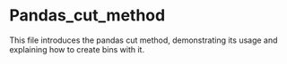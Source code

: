 # Pandas_cut_method
This file introduces the pandas cut method, demonstrating its usage and explaining how to create bins with it.
